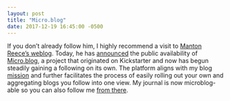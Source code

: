 ```yaml
---
layout: post
title: "Micro.blog"
date: 2017-12-19 16:45:00 -0500
---
```


If you don’t already follow him, I highly recommend a visit to [Manton Reece’s weblog][manton]. Today, he has [announced][mbrelease] the public availability of [Micro.blog][micro-blog], a project that originated on Kickstarter and now has begun steadily gaining a following on its own. The platform aligns with  my blog [mission][mission] and further facilitates the process of easily rolling out your own and aggregating blogs you follow into one view. My journal is now microblog-able so you can also follow me [from there][mymb].

[micro-blog]: https://micro.blog
[manton]: http://www.manton.org
[mbrelease]: http://www.manton.org/2017/12/major-update-to-micro-blog-today.html
[mission]: http://peterrother.com/2017/12/14/reemergence.html
[mymb]: https://micro.blog/peterrother